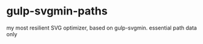 # gulp-svgmin-paths
my most resilient SVG optimizer, based on gulp-svgmin. essential path data only

